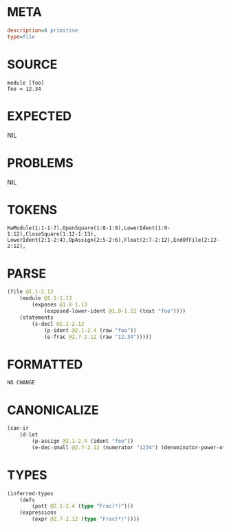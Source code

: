 # META
~~~ini
description=A primitive
type=file
~~~
# SOURCE
~~~roc
module [foo]
foo = 12.34
~~~
# EXPECTED
NIL
# PROBLEMS
NIL
# TOKENS
~~~zig
KwModule(1:1-1:7),OpenSquare(1:8-1:9),LowerIdent(1:9-1:12),CloseSquare(1:12-1:13),
LowerIdent(2:1-2:4),OpAssign(2:5-2:6),Float(2:7-2:12),EndOfFile(2:12-2:12),
~~~
# PARSE
~~~clojure
(file @1.1-2.12
	(module @1.1-1.13
		(exposes @1.8-1.13
			(exposed-lower-ident @1.9-1.12 (text "foo"))))
	(statements
		(s-decl @2.1-2.12
			(p-ident @2.1-2.4 (raw "foo"))
			(e-frac @2.7-2.12 (raw "12.34")))))
~~~
# FORMATTED
~~~roc
NO CHANGE
~~~
# CANONICALIZE
~~~clojure
(can-ir
	(d-let
		(p-assign @2.1-2.4 (ident "foo"))
		(e-dec-small @2.7-2.12 (numerator "1234") (denominator-power-of-ten "2") (value "12.34"))))
~~~
# TYPES
~~~clojure
(inferred-types
	(defs
		(patt @2.1-2.4 (type "Frac(*)")))
	(expressions
		(expr @2.7-2.12 (type "Frac(*)"))))
~~~

